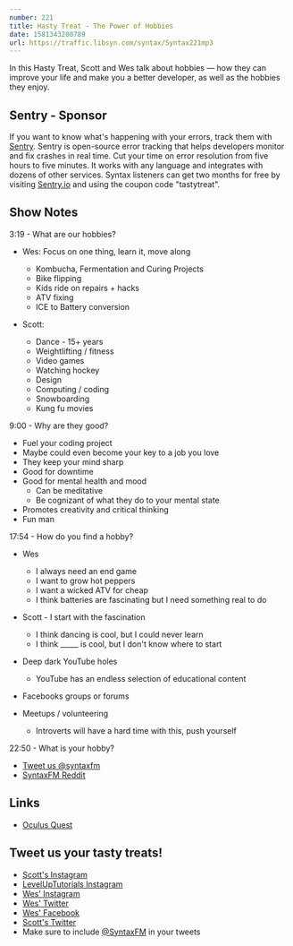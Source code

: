 ```yaml
---
number: 221
title: Hasty Treat - The Power of Hobbies
date: 1581343200789
url: https://traffic.libsyn.com/syntax/Syntax221mp3
---
```


In this Hasty Treat, Scott and Wes talk about hobbies — how they can improve your life and make you a better developer, as well as the hobbies they enjoy.

## Sentry - Sponsor
If you want to know what's happening with your errors, track them with [Sentry](https://sentry.io/). Sentry is open-source error tracking that helps developers monitor and fix crashes in real time. Cut your time on error resolution from five hours to five minutes. It works with any language and integrates with dozens of other services. Syntax listeners can get two months for free by visiting [Sentry.io](https://sentry.io/) and using the coupon code "tastytreat".

## Show Notes

3:19 - What are our hobbies?

* Wes: Focus on one thing, learn it, move along
  * Kombucha, Fermentation and Curing Projects
  * Bike flipping
  * Kids ride on repairs + hacks
  * ATV fixing
  * ICE to Battery conversion

* Scott: 
  * Dance - 15+ years
  * Weightlifting / fitness
  * Video games
  * Watching hockey
  * Design
  * Computing / coding
  * Snowboarding
  * Kung fu movies

9:00 - Why are they good?

  * Fuel your coding project
  * Maybe could even become your key to a job you love
  * They keep your mind sharp
  * Good for downtime
  * Good for mental health and mood
    * Can be meditative
    * Be cognizant of what they do to your mental state
  * Promotes creativity and critical thinking
  * Fun man

17:54 - How do you find a hobby?

* Wes
  * I always need an end game
  * I want to grow hot peppers
  * I want a wicked ATV for cheap
  * I think batteries are fascinating but I need something real to do

* Scott - I start with the fascination
  * I think dancing is cool, but I could never learn
  * I think _____ is cool, but I don't know where to start

* Deep dark YouTube holes
  * YouTube has an endless selection of educational content
* Facebooks groups or forums
* Meetups / volunteering
  * Introverts will have a hard time with this, push yourself

22:50 - What is your hobby?

* [Tweet us @syntaxfm](https://twitter.com/SyntaxFM)
* [SyntaxFM Reddit](https://www.reddit.com/r/SyntaxFM/)

## Links
* [Oculus Quest](https://www.oculus.com/quest/)

## Tweet us your tasty treats!
* [Scott's Instagram](https://www.instagram.com/stolinski/)
* [LevelUpTutorials Instagram](https://www.instagram.com/LevelUpTutorials/)
* [Wes' Instagram](https://www.instagram.com/wesbos/)
* [Wes' Twitter](https://twitter.com/wesbos)
* [Wes' Facebook](https://www.facebook.com/wesbos.developer)
* [Scott's Twitter](https://twitter.com/stolinski)
* Make sure to include [@SyntaxFM](https://twitter.com/SyntaxFM) in your tweets